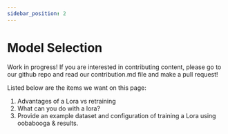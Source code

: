 ```yaml
---
sidebar_position: 2
---
```


# Model Selection

Work in progress! If you are interested in contributing content, please go to our github repo and read our contribution.md file and make a pull request!

Listed below are the items we want on this page:
1. Advantages of a Lora vs retraining
2. What can you do with a lora?
3. Provide an example dataset and configuration of training a Lora using oobabooga & results.
